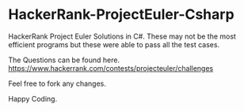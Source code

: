 # HackerRank-ProjectEuler-Csharp
HackerRank Project Euler Solutions in C#. These may not be the most efficient programs but these were able to pass all the test cases.

The Questions can be found here.
https://www.hackerrank.com/contests/projecteuler/challenges

Feel free to fork any changes. 

Happy Coding.